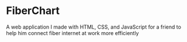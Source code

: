 # FiberChart
A web application I made with HTML, CSS, and JavaScript for a friend to help him connect fiber internet at work more efficiently
